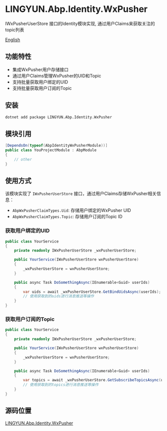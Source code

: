 # LINGYUN.Abp.Identity.WxPusher

IWxPusherUserStore 接口的Identity模块实现, 通过用户Claims来获取关注的topic列表  

[English](./README.EN.md)

## 功能特性

* 集成WxPusher用户存储接口
* 通过用户Claims管理WxPusher的UID和Topic
* 支持批量获取用户绑定的UID
* 支持批量获取用户订阅的Topic

## 安装

```bash
dotnet add package LINGYUN.Abp.Identity.WxPusher
```

## 模块引用

```csharp
[DependsOn(typeof(AbpIdentityWxPusherModule))]
public class YouProjectModule : AbpModule
{
    // other
}
```

## 使用方式

该模块实现了 `IWxPusherUserStore` 接口，通过用户Claims存储WxPusher相关信息：

* `AbpWxPusherClaimTypes.Uid`: 存储用户绑定的WxPusher UID
* `AbpWxPusherClaimTypes.Topic`: 存储用户订阅的Topic ID

### 获取用户绑定的UID

```csharp
public class YourService
{
    private readonly IWxPusherUserStore _wxPusherUserStore;

    public YourService(IWxPusherUserStore wxPusherUserStore)
    {
        _wxPusherUserStore = wxPusherUserStore;
    }

    public async Task DoSomethingAsync(IEnumerable<Guid> userIds)
    {
        var uids = await _wxPusherUserStore.GetBindUidsAsync(userIds);
        // 使用获取到的uids进行消息推送等操作
    }
}
```

### 获取用户订阅的Topic

```csharp
public class YourService
{
    private readonly IWxPusherUserStore _wxPusherUserStore;

    public YourService(IWxPusherUserStore wxPusherUserStore)
    {
        _wxPusherUserStore = wxPusherUserStore;
    }

    public async Task DoSomethingAsync(IEnumerable<Guid> userIds)
    {
        var topics = await _wxPusherUserStore.GetSubscribeTopicsAsync(userIds);
        // 使用获取到的topics进行消息推送等操作
    }
}
```

## 源码位置

[LINGYUN.Abp.Identity.WxPusher](https://github.com/colinin/abp-next-admin/tree/master/aspnet-core/framework/wx-pusher/LINGYUN.Abp.Identity.WxPusher)
